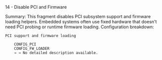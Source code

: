 14 - Disable PCI and Firmware

Summary: This fragment disables PCI subsystem support and firmware loading helpers. Embedded systems often use fixed hardware that doesn't need PCI probing or runtime firmware loading.
Configuration breakdown:

    PCI support and firmware loading

        CONFIG_PCI
        CONFIG_FW_LOADER
        → → No detailed description available.

